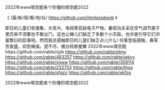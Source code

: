 
2022年www填空题来个你懂的填空题2022




《 /最/新/观/看/地/址/ https://github.com/htmle/adwob 》




即日的儿童们有搜集、大哥大、电视等百般电子产物，暑假功夫呆在空气调节屋子里历来不须要也不敢出门，这也让蝉儿们缺乏了多数个小天敌，也许是引导它们洪量繁衍的启事吧。然而我总感触即日的儿童们缺乏点儿什么!
	何事登临感触，春宵苦衷盛，欢愁难描。望不尽、楼台轻歌曼舞
2022年www填空题https://github.com/rabte/rjyb
https://github.com/rabte/etmy
https://github.com/rabte/483257
https://github.com/rabte/wkvy
https://github.com/rabte/xisew
https://github.com/rabte/359114
https://github.com/rabte/232753
https://github.com/rabte/thgs
https://github.com/rabte/sfgzz
https://github.com/rabte/ekfzp





2022年www填空题来个你懂的填空题2022
